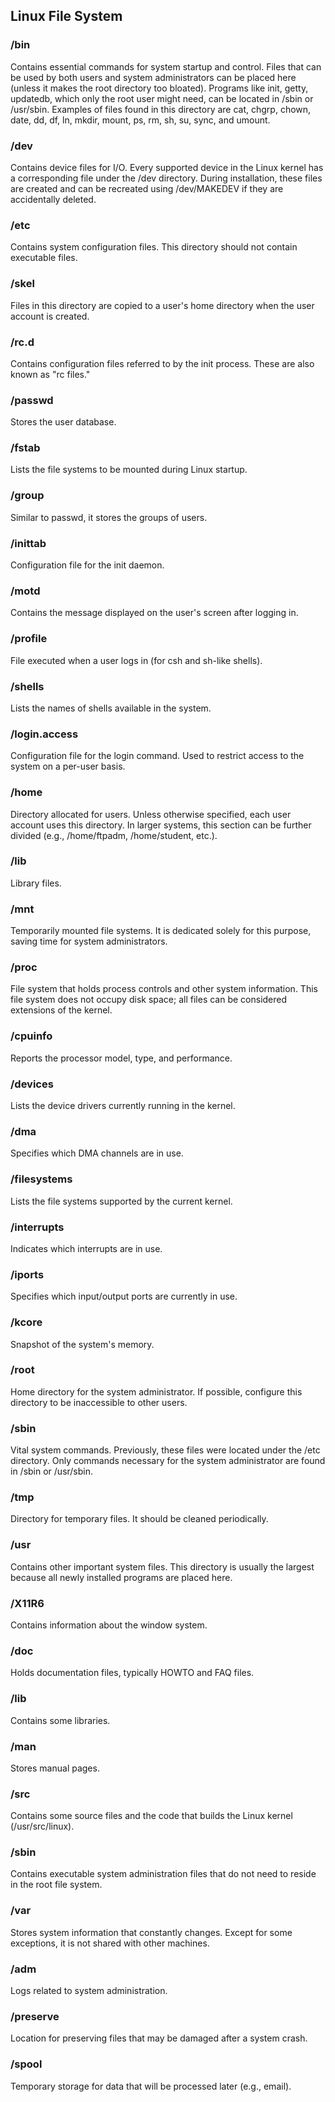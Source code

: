## Linux File System

### /bin
Contains essential commands for system startup and control. Files that can be used by both users and system administrators can be placed here (unless it makes the root directory too bloated). Programs like init, getty, updatedb, which only the root user might need, can be located in /sbin or /usr/sbin. Examples of files found in this directory are cat, chgrp, chown, date, dd, df, ln, mkdir, mount, ps, rm, sh, su, sync, and umount.

### /dev
Contains device files for I/O. Every supported device in the Linux kernel has a corresponding file under the /dev directory. During installation, these files are created and can be recreated using /dev/MAKEDEV if they are accidentally deleted.

### /etc
Contains system configuration files. This directory should not contain executable files.

### /skel
Files in this directory are copied to a user's home directory when the user account is created.

### /rc.d
Contains configuration files referred to by the init process. These are also known as "rc files."

### /passwd
Stores the user database.

### /fstab
Lists the file systems to be mounted during Linux startup.

### /group
Similar to passwd, it stores the groups of users.

### /inittab
Configuration file for the init daemon.

### /motd
Contains the message displayed on the user's screen after logging in.

### /profile
File executed when a user logs in (for csh and sh-like shells).

### /shells
Lists the names of shells available in the system.

### /login.access
Configuration file for the login command. Used to restrict access to the system on a per-user basis.

### /home
Directory allocated for users. Unless otherwise specified, each user account uses this directory. In larger systems,
this section can be further divided (e.g., /home/ftpadm, /home/student, etc.).

### /lib
Library files.

### /mnt
Temporarily mounted file systems. It is dedicated solely for this purpose, saving time for system administrators.

### /proc
File system that holds process controls and other system information. This file system does not occupy disk space; 
all files can be considered extensions of the kernel.

### /cpuinfo
Reports the processor model, type, and performance.

### /devices
Lists the device drivers currently running in the kernel.

### /dma
Specifies which DMA channels are in use.

### /filesystems
Lists the file systems supported by the current kernel.

### /interrupts
Indicates which interrupts are in use.

### /iports
Specifies which input/output ports are currently in use.

### /kcore
Snapshot of the system's memory.

### /root
Home directory for the system administrator. If possible, configure this directory to be inaccessible to other users.

### /sbin
Vital system commands. Previously, these files were located under the /etc directory. Only commands necessary for the system 
administrator are found in /sbin or /usr/sbin.

### /tmp
Directory for temporary files. It should be cleaned periodically.

### /usr
Contains other important system files. This directory is usually the largest because all newly installed programs are placed here.

### /X11R6
Contains information about the window system.

### /doc
Holds documentation files, typically HOWTO and FAQ files.

### /lib
Contains some libraries.

### /man
Stores manual pages.

### /src
Contains some source files and the code that builds the Linux kernel (/usr/src/linux).

### /sbin
Contains executable system administration files that do not need to reside in the root file system.

### /var
Stores system information that constantly changes. Except for some exceptions, it is not shared with other machines.

### /adm
Logs related to system administration.

### /preserve
Location for preserving files that may be damaged after a system crash.

### /spool
Temporary storage for data that will be processed later (e.g., email).

